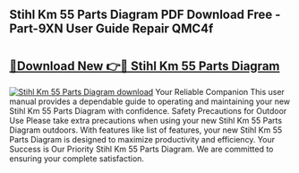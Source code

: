 ## Stihl Km 55 Parts Diagram PDF Download Free - Part-9XN User Guide Repair QMC4f

# <h2><a href="http://dft7jvd.blite.top/?on=Stihl+Km+55+Parts+Diagram">🔗Download New 👉🔴 Stihl Km 55 Parts Diagram</a></h2>

[![Stihl Km 55 Parts Diagram download](https://i.imgur.com/lujVjoI.png)](http://dft7jvd.blite.top/?on=Stihl+Km+55+Parts+Diagram)
Your Reliable Companion This user manual provides a dependable guide to operating and maintaining your new Stihl Km 55 Parts Diagram with confidence. Safety Precautions for Outdoor Use Please take extra precautions when using your new Stihl Km 55 Parts Diagram outdoors. With features like list of features, your new Stihl Km 55 Parts Diagram is designed to maximize productivity and efficiency. Your Success is Our Priority Stihl Km 55 Parts Diagram. We are committed to ensuring your complete satisfaction.
